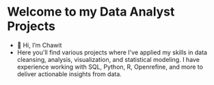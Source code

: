 # Welcome to my Data Analyst Projects
- 👋 Hi, I’m Chawit
- Here you'll find various projects where I've applied my skills in data cleansing, analysis,
visualization, and statistical modeling. I have experience working with SQL, Python, R, Openrefine,
and more to deliver actionable insights from data.
<!---
ChawitTe/ChawitTe is a ✨ special ✨ repository because its `README.md` (this file) appears on your GitHub profile.
You can click the Preview link to take a look at your changes.
--->
